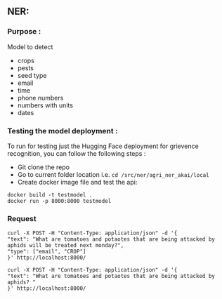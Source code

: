 ## NER:

### Purpose :

Model to detect

- crops
- pests
- seed type
- email
- time
- phone numbers
- numbers with units
- dates

### Testing the model deployment :

To run for testing just the Hugging Face deployment for grievence recognition, you can follow the following steps :

- Git clone the repo
- Go to current folder location i.e. ``cd /src/ner/agri_ner_akai/local``
- Create docker image file and test the api:

```
docker build -t testmodel .
docker run -p 8000:8000 testmodel
```

### **Request**

```
curl -X POST -H "Content-Type: application/json" -d '{
"text": "What are tomatoes and potaotes that are being attacked by aphids will be treated next monday?",
"type": ["email", "CROP"]
}' http://localhost:8000/
```

```
curl -X POST -H "Content-Type: application/json" -d '{
"text": "What are tomatoes and potaotes that are being attacked by aphids? "
}' http://localhost:8000/
```
